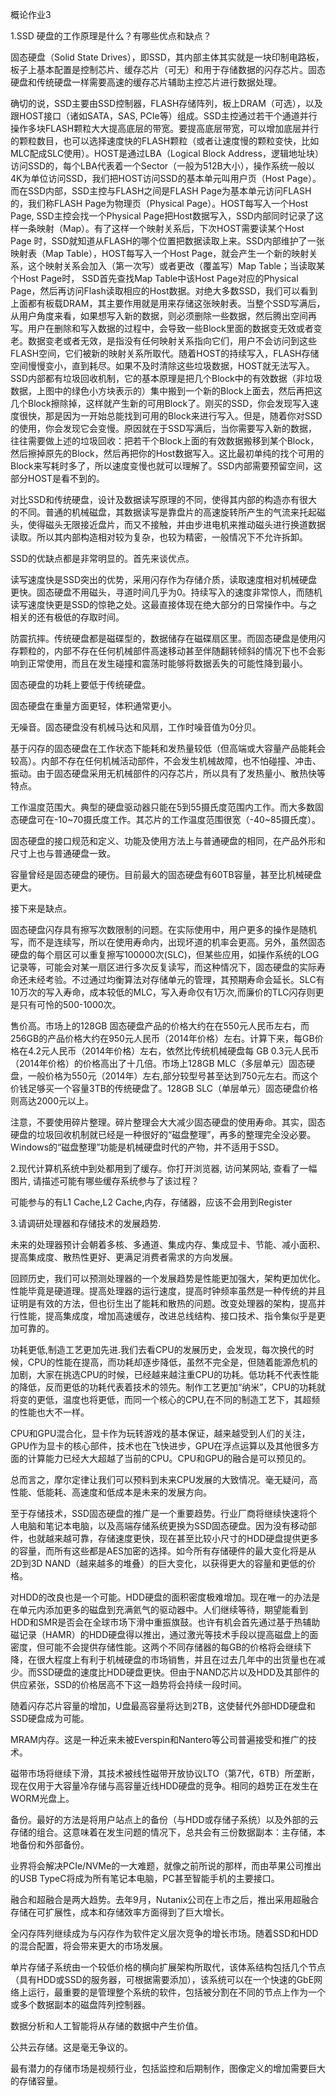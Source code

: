 概论作业3

1.SSD 硬盘的工作原理是什么？有哪些优点和缺点？

固态硬盘（Solid State Drives），即SSD，其内部主体其实就是一块印制电路板，板子上基本配置是控制芯片、缓存芯片（可无）和用于存储数据的闪存芯片。固态硬盘和传统硬盘一样需要高速的缓存芯片辅助主控芯片进行数据处理。

确切的说，SSD主要由SSD控制器，FLASH存储阵列，板上DRAM（可选），以及跟HOST接口（诸如SATA，SAS, PCIe等）组成。SSD主控通过若干个通道并行操作多块FLASH颗粒大大提高底层的带宽。要提高底层带宽，可以增加底层并行的颗粒数目，也可以选择速度快的FLASH颗粒（或者让速度慢的颗粒变快，比如MLC配成SLC使用）。HOST是通过LBA（Logical Block Address，逻辑地址块）访问SSD的，每个LBA代表着一个Sector（一般为512B大小），操作系统一般以4K为单位访问SSD，我们把HOST访问SSD的基本单元叫用户页（Host Page）。而在SSD内部，SSD主控与FLASH之间是FLASH Page为基本单元访问FLASH的，我们称FLASH Page为物理页（Physical Page）。HOST每写入一个Host Page, SSD主控会找一个Physical Page把Host数据写入，SSD内部同时记录了这样一条映射（Map）。有了这样一个映射关系后，下次HOST需要读某个Host Page 时，SSD就知道从FLASH的哪个位置把数据读取上来。SSD内部维护了一张映射表（Map Table），HOST每写入一个Host Page，就会产生一个新的映射关系，这个映射关系会加入（第一次写）或者更改（覆盖写）Map Table；当读取某个Host Page时， SSD首先查找Map Table中该Host Page对应的Physical Page，然后再访问Flash读取相应的Host数据。对绝大多数SSD，我们可以看到上面都有板载DRAM，其主要作用就是用来存储这张映射表。当整个SSD写满后，从用户角度来看，如果想写入新的数据，则必须删除一些数据，然后腾出空间再写。用户在删除和写入数据的过程中，会导致一些Block里面的数据变无效或者变老。数据变老或者无效，是指没有任何映射关系指向它们，用户不会访问到这些FLASH空间，它们被新的映射关系所取代。随着HOST的持续写入，FLASH存储空间慢慢变小，直到耗尽。如果不及时清除这些垃圾数据，HOST就无法写入。SSD内部都有垃圾回收机制，它的基本原理是把几个Block中的有效数据（非垃圾数据，上图中的绿色小方块表示的）集中搬到一个新的Block上面去，然后再把这几个Block擦除掉，这样就产生新的可用Block了。刚买的SSD，你会发现写入速度很快，那是因为一开始总能找到可用的Block来进行写入。但是，随着你对SSD的使用，你会发现它会变慢。原因就在于SSD写满后，当你需要写入新的数据，往往需要做上述的垃圾回收：把若干个Block上面的有效数据搬移到某个Block，然后擦掉原先的Block，然后再把你的Host数据写入。这比最初单纯的找个可用的Block来写耗时多了，所以速度变慢也就可以理解了。SSD内部需要预留空间，这部分HOST是看不到的。

对比SSD和传统硬盘，设计及数据读写原理的不同，使得其内部的构造亦有很大的不同。普通的机械磁盘，其数据读写是靠盘片的高速旋转所产生的气流来托起磁头，使得磁头无限接近盘片，而又不接触，并由步进电机来推动磁头进行换道数据读取。所以其内部构造相对较为复杂，也较为精密，一般情况下不允许拆卸。

SSD的优缺点都是非常明显的。首先来谈优点。

读写速度快是SSD突出的优势，采用闪存作为存储介质，读取速度相对机械硬盘更快。固态硬盘不用磁头，寻道时间几乎为0。持续写入的速度非常惊人，而随机读写速度快更是SSD的惊艳之处。这最直接体现在绝大部分的日常操作中。与之相关的还有极低的存取时间。

防震抗摔。传统硬盘都是磁碟型的，数据储存在磁碟扇区里。而固态硬盘是使用闪存颗粒的，内部不存在任何机械部件高速移动甚至伴随翻转倾斜的情况下也不会影响到正常使用，而且在发生碰撞和震荡时能够将数据丢失的可能性降到最小。

固态硬盘的功耗上要低于传统硬盘。

固态硬盘在重量方面更轻，体积通常更小。

无噪音。固态硬盘没有机械马达和风扇，工作时噪音值为0分贝。

基于闪存的固态硬盘在工作状态下能耗和发热量较低（但高端或大容量产品能耗会较高）。内部不存在任何机械活动部件，不会发生机械故障，也不怕碰撞、冲击、振动。由于固态硬盘采用无机械部件的闪存芯片，所以具有了发热量小、散热快等特点。

工作温度范围大。典型的硬盘驱动器只能在5到55摄氏度范围内工作。而大多数固态硬盘可在-10~70摄氏度工作。其芯片的工作温度范围很宽（-40~85摄氏度）。

固态硬盘的接口规范和定义、功能及使用方法上与普通硬盘的相同，在产品外形和尺寸上也与普通硬盘一致。

容量曾经是固态硬盘的硬伤。目前最大的固态硬盘有60TB容量，甚至比机械硬盘更大。

接下来是缺点。

固态硬盘闪存具有擦写次数限制的问题。在实际使用中，用户更多的操作是随机写，而不是连续写，所以在使用寿命内，出现坏道的机率会更高。另外，虽然固态硬盘的每个扇区可以重复擦写100000次(SLC)，但某些应用，如操作系统的LOG记录等，可能会对某一扇区进行多次反复读写，而这种情况下，固态硬盘的实际寿命还未经考验。不过通过均衡算法对存储单元的管理，其预期寿命会延长。SLC有10万次的写入寿命，成本较低的MLC，写入寿命仅有1万次,而廉价的TLC闪存则更是只有可怜的500-1000次。

售价高。市场上的128GB 固态硬盘产品的价格大约在在550元人民币左右，而256GB的产品价格大约在950元人民币（2014年价格）左右。计算下来，每GB价格在4.2元人民币（2014年价格）左右，依然比传统机械硬盘每 GB 0.3元人民币（2014年价格）的价格高出了十几倍。市场上128GB MLC（多层单元）固态硬盘，一般价格为550元（2014年）左右,部分较型号甚至达到750元左右。而这个价钱足够买一个容量3TB的传统硬盘了。128GB SLC（单层单元）固态硬盘价格则高达2000元以上。

注意，不要使用碎片整理。碎片整理会大大减少固态硬盘的使用寿命。其实，固态硬盘的垃圾回收机制就已经是一种很好的“磁盘整理”，再多的整理完全没必要。Windows的“磁盘整理”功能是机械硬盘时代的产物，并不适用于SSD。


2.现代计算机系统中到处都用到了缓存。你打开浏览器, 访问某网站, 查看了一幅图片, 请描述可能有哪些缓存系统参与了该过程？

可能参与的有L1 Cache,L2 Cache,内存，存储器，应该不会用到Register


3.请调研处理器和存储技术的发展趋势.

未来的处理器预计会朝着多核、多通道、集成内存、集成显卡、节能、减小面积、提高集成度、散热性更好、更满足消费者需求的方向发展。

回顾历史，我们可以预测处理器的一个发展趋势是性能更加强大，架构更加优化。性能毕竟是硬道理。提高处理器的运行速度，提高时钟频率虽然是一种传统的并且证明是有效的方法，但也衍生出了能耗和散热的问题。改变处理器的架构，提高并行性能，提高集成度，增加高速缓存，改进总线结构、接口技术、指令集似乎是更加可靠的。

功耗更低,制造工艺更加先进.我们去看CPU的发展历史，会发现，每次换代的时候，CPU的性能在提高，而功耗却逐步降低，虽然不完全是，但随着能源危机的加剧，大家在挑选CPU的时候，已经越来越注重CPU的功耗。低功耗不代表性能的降低，反而更低的功耗代表着技术的领先。制作工艺更加“纳米”，CPU的功耗就将变的更低，温度也将更低，而同一个核心的CPU,在不同的制造工艺下，其超频的性能也大不一样。

CPU和GPU混合化，显卡作为玩转游戏的基本保证，越来越受到人们的关注，GPU作为显卡的核心部件，技术也在飞快进步，GPU在浮点运算以及其他很多方面的计算能力已经大大超越了当前的CPU。CPU和GPU的融合是可以预见的。

总而言之，摩尔定律让我们可以预料到未来CPU发展的大致情况。毫无疑问，高性能、低能耗、高速度和低成本是未来的发展方向。

至于存储技术，SSD固态硬盘的推广是一个重要趋势。行业厂商将继续快速将个人电脑和笔记本电脑，以及高端存储系统更换为SSD固态硬盘。因为没有移动部件，也就越来越可靠，存储速度更快，现在甚至比较小尺寸的HDD硬盘提供更多的容量，而所有这些都是AES加密的选择。如今所有存储硬件的最大变化将是从2D到3D NAND（越来越多的堆叠）的巨大变化，以获得更大的容量和更低的价格。

对HDD的改良也是一个可能。HDD硬盘的面积密度极难增加。现在唯一的办法是在单元内添加更多的磁盘到充满氦气的驱动器中。人们继续等待，期望能看到HDD和SMR是否会在全球市场下滑中重振旗鼓。也许有机会首先通过基于热辅助磁记录（HAMR）的HDD硬盘得以推出，通过激光等技术手段以提高磁盘上的面密度，但可能不会提供存储性能。这两个不同存储器的每GB的价格将会继续下降，在很大程度上有利于机械硬盘的市场销售，并且在过去几年中的出货量也在减少。而SSD硬盘的速度比HDD硬盘更快。但由于NAND芯片以及HDD及其部件的供应紧张，SSD的价格居高不下这一趋势将会持续一段时间。

随着闪存芯片容量的增加，U盘最高容量将达到2TB，这使替代外部HDD硬盘和SSD硬盘成为可能。

MRAM内存。这是一种近来未被Everspin和Nantero等公司普遍接受和推广的技术。

磁带市场将继续下滑，其技术被线性磁带开放协议LTO（第7代，6TB）所垄断，现在仅用于大容量冷存储与高容量近线HDD硬盘的竞争。相同的趋势正在发生在WORM光盘上。

备份。最好的方法是将用户站点上的备份（与HDD或存储子系统）以及外部的云存储的组合。这意味着在发生问题的情况下，总共会有三份数据副本：主存储，本地备份和外部备份。

业界将会解决PCIe/NVMe的一大难题，就像之前所说的那样，而由苹果公司推出的USB TypeC将成为所有笔记本电脑，PC甚至智能手机的主要接口。

融合和超融合是两大趋势。去年9月，Nutanix公司在上市之后，推出采用超融合存储在可扩展性，成本和存储效率方面得到了巨大增长。

全闪存阵列继续成为与闪存作为软件定义层次竞争的增长市场。随着SSD和HDD的混合配置，将会带来更大的市场发展。

单片存储子系统由一个较低价格的横向扩展架构所取代，该体系结构包括几个节点（具有HDD或SSD的服务器，可根据需要添加），该系统可以在一个快速的GbE网络上运行，最重要的是管理整个系统的软件，包括被分割在不同的节点上作为一个或多个数据副本的磁盘阵列控制器。

数据分析和人工智能将从存储的数据中产生价值。

公共云存储。这是毫无争议的。

最有潜力的存储市场是视频行业，包括监控和后期制作，图像定义的增加需要巨大的存储容量。
